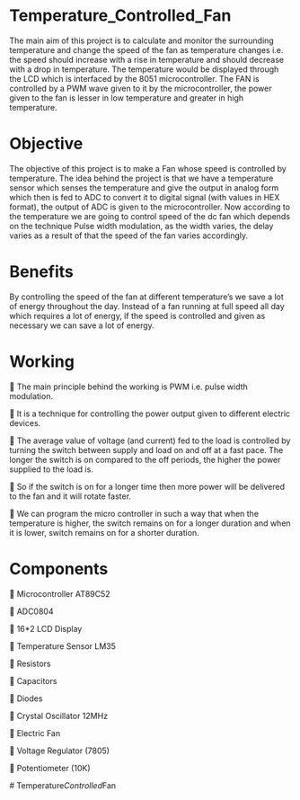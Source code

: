# Temperature_Controlled_Fan

The main aim of this project is to calculate and monitor the surrounding temperature and change the speed of the fan as temperature changes i.e. the speed should increase with a rise in temperature and should decrease with a drop in temperature. The temperature would be displayed through the LCD which is interfaced by the 8051 microcontroller. The FAN is controlled by a PWM wave given to it by the microcontroller, the power given to the fan is lesser in low temperature and greater in high temperature.

# Objective

The objective of this project is to make a Fan whose speed is controlled by temperature. The idea behind the project is that we have a temperature sensor which senses the temperature and give the output in analog form which then is fed to ADC to convert it to digital signal (with values in HEX format), the output of ADC is given to the microcontroller. Now according to the temperature we are going to control speed of the dc fan which depends on the technique Pulse width modulation, as the width varies, the delay varies as a result of that the speed of the fan varies accordingly.

#	Benefits

By controlling the speed of the fan at different temperature’s we save a lot of energy throughout the day. Instead of a fan running at full speed all day which requires a lot of energy, if the speed is controlled and given as necessary we can save a lot of energy.

# Working

	 The main principle behind the working is PWM i.e. pulse width modulation.

	 It is a technique for controlling the power output given to different electric devices.

	 The average value of voltage (and current) fed to the load is controlled by turning the switch between supply and load on and off at a fast pace. The longer the switch is on compared to the off periods, the higher the power supplied to the load is.

	 So if the switch is on for a longer time then more power will be delivered to the fan and it will rotate faster.

	 We can program the micro controller in such a way that when the temperature is higher, the switch remains on for a longer duration and when it is lower, switch remains on for a shorter duration.

# Components

	Microcontroller AT89C52

	ADC0804

 16*2 LCD Display

	Temperature Sensor LM35

	Resistors

	Capacitors

	Diodes

	Crystal Oscillator 12MHz

	Electric Fan

	Voltage Regulator (7805)

	Potentiometer (10K)

#   T e m p e r a t u r e _ C o n t r o l l e d _ F a n  
 